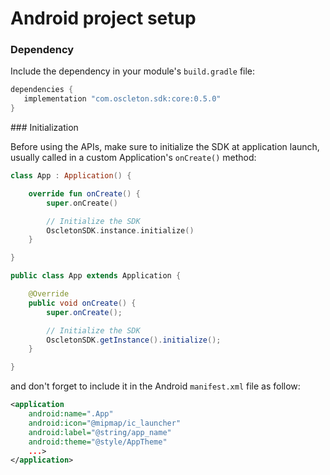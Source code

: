 # Android project setup

### Dependency

Include the dependency in your module's `build.gradle` file:

``` groovy
dependencies {
   implementation "com.oscleton.sdk:core:0.5.0"
}
```

<span id="initialization">
### Initialization

Before using the APIs, make sure to initialize the SDK at application launch, usually called in a custom Application's `onCreate()` method:

``` kotlin
class App : Application() {

    override fun onCreate() {
        super.onCreate()

        // Initialize the SDK
        OscletonSDK.instance.initialize()
    }

}
```

``` java
public class App extends Application {

    @Override
    public void onCreate() {
        super.onCreate();

        // Initialize the SDK
        OscletonSDK.getInstance().initialize();
    }

}
```


and don't forget to include it in the Android `manifest.xml` file as follow:

``` xml
<application
    android:name=".App"
    android:icon="@mipmap/ic_launcher"
    android:label="@string/app_name"
    android:theme="@style/AppTheme"
    ...>
</application>

```